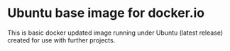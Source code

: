 # Ubuntu base image for docker.io

This is basic docker updated image running under Ubuntu (latest release) created for use with further projects.
